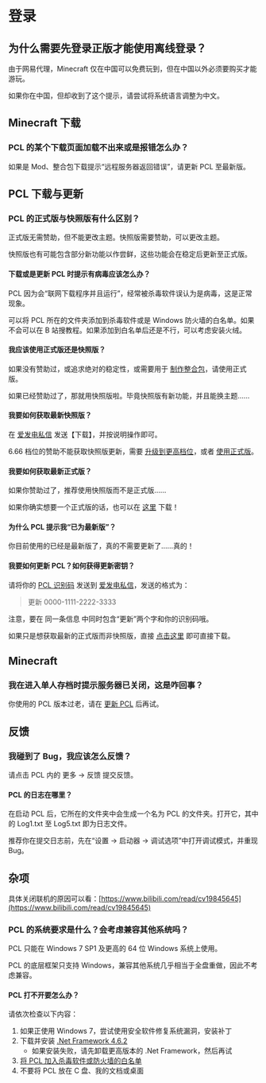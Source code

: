 # 登录

## 为什么需要先登录正版才能使用离线登录？

由于网易代理，Minecraft 仅在中国可以免费玩到，但在中国以外必须要购买才能游玩。

如果你在中国，但却收到了这个提示，请尝试将系统语言调整为中文。

## Minecraft 下载

### PCL 的某个下载页面加载不出来或是报错怎么办？

如果是 Mod、整合包下载提示“远程服务器返回错误”，请更新 PCL 至最新版。

## PCL 下载与更新

### PCL 的正式版与快照版有什么区别？

正式版无需赞助，但不能更改主题。快照版需要赞助，可以更改主题。

快照版也有可能包含部分新功能以作尝鲜，这些功能会在稳定后更新至正式版。

#### 下载或是更新 PCL 时提示有病毒应该怎么办？

PCL 因为会“联网下载程序并且运行”，经常被杀毒软件误认为是病毒，这是正常现象。

可以将 PCL 所在的文件夹添加到杀毒软件或是 Windows 防火墙的白名单。如果不会可以在 B 站搜教程。如果添加到白名单后还是不行，可以考虑安装火绒。

#### 我应该使用正式版还是快照版？

如果没有赞助过，或追求绝对的稳定性，或需要用于 [制作整合包](https://shimo.im/docs/qKPttVvXKqPD8YDC#anchor-1ZOM)，请使用正式版。

如果已经赞助过了，那就用快照版啦。毕竟快照版有新功能，并且能换主题……

#### 我要如何获取最新快照版？

在 [爱发电私信](https://afdian.com/message/df2dfad2960911e89c5252540025c377) 发送【下载】，并按说明操作即可。

6.66 档位的赞助不能获取快照版更新，需要 [升级到更高档位](https://shimo.im/docs/qKPttVvXKqPD8YDC#anchor-Dxel)，或者 [使用正式版](https://shimo.im/docs/qKPttVvXKqPD8YDC#anchor-rtt0)。

#### 我要如何获取最新正式版？

如果你赞助过了，推荐使用快照版而不是正式版……

如果你确实想要一个正式版的话，也可以在 [这里](https://afdian.com/p/0164034c016c11ebafcb52540025c377) 下载！

#### 为什么 PCL 提示我“已为最新版”？

你目前使用的已经是最新版了，真的不需要更新了……真的！

#### 我要如何更新 PCL？如何获得更新密钥？

请将你的 [PCL 识别码](https://shimo.im/docs/qKPttVvXKqPD8YDC#anchor-ZvAa) 发送到 [爱发电私信](https://afdian.com/message/df2dfad2960911e89c5252540025c377)，发送的格式为：

> 更新 0000-1111-2222-3333

注意，要在 同一条信息 中同时包含“更新”两个字和你的识别码哦。

如果只是想获取最新的正式版而非快照版，直接 [点击这里](https://afdian.com/p/0164034c016c11ebafcb52540025c377) 即可直接下载。

## Minecraft

### 我在进入单人存档时提示服务器已关闭，这是咋回事？

你使用的 PCL 版本过老，请在 [更新 PCL](https://shimo.im/docs/qKPttVvXKqPD8YDC#anchor-oTgb) 后再试。

## 反馈

### 我碰到了 Bug，我应该怎么反馈？

请点击 PCL 内的 更多 → 反馈 提交反馈。

#### PCL 的日志在哪里？

在启动 PCL 后，它所在的文件夹中会生成一个名为 PCL 的文件夹。打开它，其中的 Log1.txt 至 Log5.txt 即为日志文件。

推荐你在提交日志前，先在“设置 → 启动器 → 调试选项”中打开调试模式，并重现 Bug。

## 杂项

具体关闭联机的原因可以看：[https://www.bilibili.com/read/cv19845645](https://www.bilibili.com/read/cv19845645)

### PCL 的系统要求是什么？会考虑兼容其他系统吗？

PCL 只能在 Windows 7 SP1 及更高的 64 位 Windows 系统上使用。

PCL 的底层框架只支持 Windows，兼容其他系统几乎相当于全盘重做，因此不考虑兼容。

#### PCL 打不开要怎么办？

请依次检查以下内容：

1. 如果正使用 Windows 7，尝试使用安全软件修复系统漏洞，安装补丁
2. 下载并安装 [.Net Framework 4.6.2](https://dotnet.microsoft.com/zh-cn/download/dotnet-framework/thank-you/net462-web-installer)
   * 如果安装失败，请先卸载更高版本的 .Net Framework，然后再试
3. [将 PCL 加入杀毒软件或防火墙的白名单](https://shimo.im/docs/qKPttVvXKqPD8YDC#anchor-NOxn)
4. 不要将 PCL 放在 C 盘、我的文档或桌面
